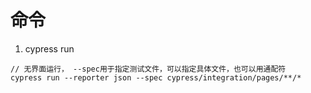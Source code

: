 # 命令

1. cypress run

``` shell
// 无界面运行， --spec用于指定测试文件，可以指定具体文件，也可以用通配符
cypress run --reporter json --spec cypress/integration/pages/**/*
```

